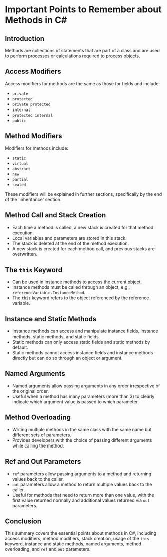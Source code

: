 
# Important Points to Remember about Methods in C#

## Introduction
Methods are collections of statements that are part of a class and are used to perform processes or calculations required to process objects.

## Access Modifiers
Access modifiers for methods are the same as those for fields and include:
- `private`
- `protected`
- `private protected`
- `internal`
- `protected internal`
- `public`

## Method Modifiers
Modifiers for methods include:
- `static`
- `virtual`
- `abstract`
- `new`
- `partial`
- `sealed`

These modifiers will be explained in further sections, specifically by the end of the 'inheritance' section.

## Method Call and Stack Creation
- Each time a method is called, a new stack is created for that method execution.
- Local variables and parameters are stored in this stack.
- The stack is deleted at the end of the method execution.
- A new stack is created for each method call, and previous stacks are overwritten.

## The `this` Keyword
- Can be used in instance methods to access the current object.
- Instance methods must be called through an object, e.g., `referenceVariable.InstanceMethod`.
- The `this` keyword refers to the object referenced by the reference variable.

## Instance and Static Methods
- Instance methods can access and manipulate instance fields, instance methods, static methods, and static fields.
- Static methods can only access static fields and static methods by default.
- Static methods cannot access instance fields and instance methods directly but can do so through an object or argument.

## Named Arguments
- Named arguments allow passing arguments in any order irrespective of the original order.
- Useful when a method has many parameters (more than 3) to clearly indicate which argument value is passed to which parameter.

## Method Overloading
- Writing multiple methods in the same class with the same name but different sets of parameters.
- Provides developers with the choice of passing different arguments while calling the method.

## Ref and Out Parameters
- `ref` parameters allow passing arguments to a method and returning values back to the caller.
- `out` parameters allow a method to return multiple values back to the caller.
- Useful for methods that need to return more than one value, with the first value returned normally and additional values returned via `out` parameters.

## Conclusion
This summary covers the essential points about methods in C#, including access modifiers, method modifiers, stack creation, usage of the `this` keyword, instance and static methods, named arguments, method overloading, and `ref` and `out` parameters.
